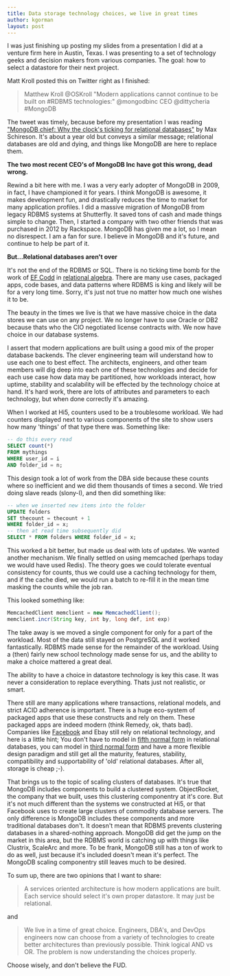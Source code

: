 ```yaml
---
title: Data storage technology choices, we live in great times
author: kgorman
layout: post
---
```


I was just finishing up posting my slides from a presentation I did at a venture firm here in Austin, Texas. I was presenting to a set of technology geeks and decision makers from various companies. The goal: how to select a datastore for their next project.

Matt Kroll posted this on Twitter right as I finished:

>Matthew Kroll @OSKroll
>"Modern applications cannot continue to be built on #RDBMS technologies:"
>@mongodbinc CEO @dittycheria #MongoDB

The tweet was timely, because before my presentation I was reading ["MongoDB chief: Why the clock's ticking for relational databases"](http://www.zdnet.com/article/mongodb-chief-why-the-clocks-ticking-for-relational-databases/) by Max Schireson. It's about a year old but conveys a similar message;  relational databases are old and dying, and things like MongoDB are here to replace them.

**The two most recent CEO's of MongoDB Inc have got this wrong, dead wrong.**

Rewind a bit here with me. I was a very early adopter of MongoDB in 2009, in fact, I have championed it for years. I think MongoDB is awesome, it makes development fun, and drastically reduces the time to market for many application profiles. I did a massive migration of MongoDB from legacy RDBMS systems at Shutterfly. It saved tons of cash and made things simple to change. Then, I started a company with two other friends that was purchased in 2012 by Rackspace. MongoDB has given me a lot, so I mean no disrespect. I am a fan for sure. I believe in MongoDB and it's future, and continue to help be part of it.

**But...Relational databases aren't over**

It's not the end of the RDBMS or SQL. There is no ticking time bomb for the work of [EF Codd](http://en.wikipedia.org/wiki/Edgar_F._Codd) in [relational algebra](http://en.wikipedia.org/wiki/Relational_algebra). There are many use cases, packaged apps, code bases, and data patterns where RDBMS is king and likely will be for a very long time. Sorry, it's just not true no matter how much one wishes it to be.

The beauty in the times we live is that we have massive choice in the data stores we can use on any project. We no longer have to use Oracle or DB2 because thats who the CIO negotiated license contracts with. We now have choice in our database systems.

I assert that modern applications are built using a good mix of the proper database backends. The clever engineering team will understand how to use each one to best effect. The architects, engineers, and other team members will dig deep into each one of these technologies and decide for each use case how data may be partitioned, how workloads interact, how uptime, stability and scalability will be effected by the technology choice at hand. It's hard work, there are lots of attributes and parameters to each technology, but when done correctly it's amazing.

When I worked at Hi5, counters used to be a troublesome workload. We had counters displayed next to various components of the site to show users how many 'things' of that type there was. Something like:

```sql
-- do this every read
SELECT count(*)
FROM mythings
WHERE user_id = i
AND folder_id = n;
```

This design took a lot of work from the DBA side because these counts where so inefficient and we did them thousands of times a second. We tried doing slave reads (slony-I), and then did something like:

```sql
-- when we inserted new items into the folder
UPDATE folders
SET thecount = thecount + 1
WHERE folder_id = x;
-- then at read time subsequently did
SELECT * FROM folders WHERE folder_id = x;
```

This worked a bit better, but made us deal with lots of updates. We wanted another mechanism. We finally settled on using memcached (perhaps today we would have used Redis). The theory goes we could tolerate eventual consistency for counts, thus we could use a caching technology for them, and if the cache died, we would run a batch to re-fill it in the mean time masking the counts while the job ran.

This looked something like:

```java
MemcachedClient memclient = new MemcachedClient();
memclient.incr(String key, int by, long def, int exp)
```

The take away is we moved a single component for only for a part of the workload. Most of the data still stayed on PostgreSQL and it worked fantastically. RDBMS made sense for the remainder of the workload. Using a (then) fairly new school technology made sense for us, and the ability to make a choice mattered a great deal.

The ability to have a choice in datastore technology is key this case. It was never a consideration to replace everything. Thats just not realistic, or smart.

There still are many applications where transactions, relational models, and strict ACID adherence is important. There is a huge eco-system of packaged apps that use these constructs and rely on them. These packaged apps are indeed modern (think Remedy, ok, thats bad). Companies like [Facebook](https://www.youtube.com/watch?v=S-KLVe4YSLY) and Ebay still rely on relational technology, and here is a little hint; You don't have to model in [fifth normal form](http://en.wikipedia.org/wiki/Fifth_normal_form) in relational databases, you can model in [third normal form](http://en.wikipedia.org/wiki/Third_normal_form) and have a more flexible design paradigm and still get all the maturity, features, stability, compatibility and supportability of 'old' relational databases. After all, storage is cheap ;-).

That brings us to the topic of scaling clusters of databases. It's true that MongoDB includes components to build a clustered system. ObjectRocket, the company that we built, uses this clustering componentry at it's core. But it's not much different than the systems we constructed at Hi5, or that Facebook uses to create large clusters of commodity database servers. The only difference is MongoDB includes these components and more traditional databases don't. It doesn't mean that RDBMS prevents clustering databases in a shared-nothing approach. MongoDB did get the jump on the market in this area, but the RDBMS world is catching up with things like Clustrix, ScaleArc and more. To be frank, MongoDB still has a ton of work to do as well, just because it's included doesn't mean it's perfect. The MongoDB scaling componentry still leaves much to be desired.

To sum up, there are two opinions that I want to share:

>A services oriented architecture is how modern applications are built. Each service should select it's own proper datastore. It may just be relational.

and

>We live in a time of great choice. Engineers, DBA's, and DevOps engineers now can choose from a variety of technologies to create better architectures than previously possible. Think logical AND vs OR. The problem is now understanding the choices properly.

Choose wisely, and don't believe the FUD.
